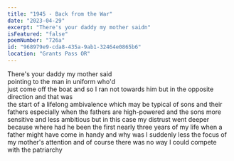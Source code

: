 ```yaml
---
title: "1945 - Back from the War"
date: "2023-04-29"
excerpt: "There's your daddy my mother saidn"
isFeatured: "false"
poemNumber: "726a"
id: "968979e9-cda8-435a-9ab1-32464e0865b6"
location: "Grants Pass OR"
---
```


There's your daddy my mother said  
pointing to the man in uniform who'd  
just come off the boat and so I ran not towards him but in the opposite direction and that was  
the start of a lifelong ambivalence which may be typical of sons and their fathers especially when the fathers are high-powered and the sons more sensitive and less ambitious but in this case my distrust went deeper because where had he been the first nearly three years of my life when a father might have come in handy and why was I suddenly less the focus of my mother's attention and of course there was no way I could compete  
with the patriarchy
